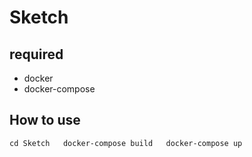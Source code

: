 # Sketch
## required
- docker
- docker-compose
## How to use
`cd Sketch  
docker-compose build  
docker-compose up`
